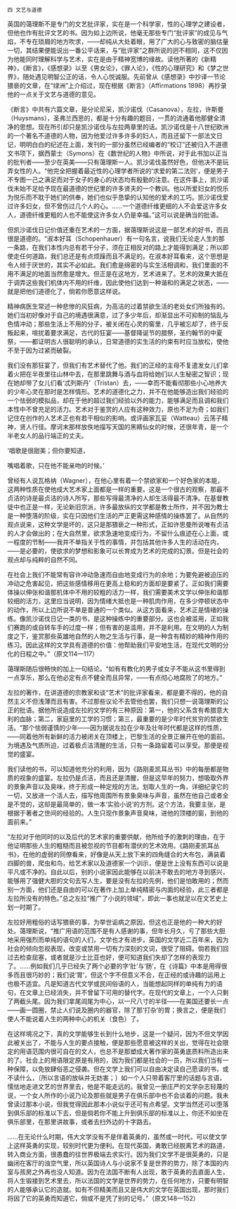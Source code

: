     四 文艺与道德 

   英国的蔼理斯不是专门的文艺批评家，实在是一个科学家，性的心理学之建设者，但他也作有批评文艺的书。因为如上边所说，他毫无那些专门“批评家”的成见与气焰，不专在琐屑的地方吹求，——却纯从大处着眼，用了广大的心与致密的脑估量一切，其结果便能说出一番公平话来，与“批评家”之群所说的迥不相同，这不仅因为他能同时理解科学与艺术，实在是由于精神宽博的缘故。读他所著的《新精神》，《断言》，《感想录》以至《男女论》，《罪人论》，《性的心理研究》和《梦之世界》，随处遇见明智公正的话，令人心悦诚服。先前曾从《感想录》中抄译一节论猥亵的文章，在“绿洲”上介绍过，现在根据《断言》（Affirmations 1898）再抄录他的一点关于文艺与道德的意见。

   《断言》中共有六篇文章，是分论尼采，凯沙诺伐（Casanova），左拉，许斯曼（Huysmans），圣弗兰西思的，都是十分有趣的题目，一贯的流通着他那健全清净的思想。现在所引却只是凯沙诺伐与左拉两章里的话。凯沙诺伐是十八世纪欧洲的一个著名不道德的人物，因为他爱过许多许多的妇人，而且还留下一部法文日记，明明白白的纪述在上面，发刊的一部分虽然已经编者的“校订”还被归入不道德文书项下，据西蒙士（Symons）在《数世纪的人物》中所说，对于此书加以正当的批判者——至少在英美——只有蔼理斯一人。凯沙诺伐虽然好色，但他决不是玩弄女性的人。“他完全把握着最近性的心理学者所说的‘求爱的第二法则’，便是男子不专图一己之满足而对于女子的身心的状态均有殷勤的注意。在这件事上，凯沙诺伐未始不足给予现在最道德的世纪里的许多贤夫的一个教训。他以所爱妇女的悦乐为悦乐而不耽于她们的供奉，她们也似乎恳挚的认知他的爱术的工巧。凯沙诺伐爱过许多妇女，但不曾伤过几个人的心。……一个道德纤维更细的人不会爱这许多女人，道德纤维更粗的人也不能使这许多女人仍是幸福。”这可以说是确当的批语。

   但凯沙诺伐日记价值还重在艺术的一方面，据蔼理斯说这是一部艺术的好书，而且很是道德的。“淑本好耳（Schopenhauer）有一句名言，说我们无论走人生的那一条路，在我们本性内总有若干分子，须在正相反对的路上才能得到满足；所以即使走任何道路，我们总还是有点烦躁而且不满足的。在淑本好耳看来，这个思想是令人倾于厌世的，其实不必如此。我们愈是绵密的与实生活相调和，我们里面的不用不满足的地面当然愈是增大。但正是在这地方，艺术进来了。艺术的效果大抵在于调弄这些我们机体内不用的纤维，因此使他们达到一种谐和的满足之状态，——就是把他们道德化了，倘若你愿意这样说。

   精神病医生常述一种悲惨的风狂病，为高洁的过着禁欲生活的老处女们所独有的。她们当初好像对于自己的境遇很满意，过了多少年后，却渐显出不可抑制的恼乱与色情冲动；那些生活上不用的分子，被关闭在心灵的窖里，几乎被忘却了，终于反叛起来，喧扰着要求满足，古代的狂宴——基督降诞节的腊祭，圣约翰节的中夏祭，——都证明古人很聪明的承认，日常道德的实生活的约束有时应当放松，使他不至于因为过紧而破裂。

   我们没有那狂宴了，但我们有艺术替代了他。我们的正经的主母不复遣发女儿们拿着火把在半夜里往山林中去，在那里跳舞与酒与血将给她们以人生秘密之智识；现在她却带了女儿们看‘忒列斯丹’（Tristan）去，——幸而不能看彻那些小心地养大的少年心灵在那时是怎样情形。艺术的道德化之力，并不在他能够造出我们经验的一个怯弱的模拟品，却在于他的超过我们经验以外的能力，能够满足而且调和我们本性中不曾充足的活力。艺术对于鉴赏的人应有这种效力，原也不足为奇；如我们记住在创作的人艺术正也有若干相似的影响。或评画家瓦妥（Watteau）云荡子精神，贤人行径。摩诃末那样放佚地描写天国的黑睛仙女的时候，还很年青，是一个半老女人的品行端正的丈夫。

   ‘唱歌是很甜美；但你要知道，

   嘴唱着歌，只在他不能亲吻的时候。’

   曾经有人说瓦格纳（Wagner），在他心里有着一个禁欲家和一个好色家的本能，这两种性质在使他成大艺术家上面都是一样的重要。这是一个很古的观察，那最不贞洁的诗是最贞洁的诗人所写，那些写得最清净的人却生活得最不清净。在基督教徒中也正是一样，无论新旧宗派，许多最放纵的文学都是教士所作，并不因为教士是一种堕落的阶级，实在只因他们生活的严正更需这种感情的操练罢了。从自然的观点说来，这种文学是坏的，这只是那猥亵之一种形式，正如许思曼所说唯有贞洁的人才会做出的；在大自然里，欲求急速地变成行为，不留什么痕迹在心上面，或一程度的节制——我并不单指关于性的事情，并包括其他许多人生的活动在内，——是必要的，使欲求的梦想和影象可以长育成为艺术的完成的幻景。但是社会的观点却与纯粹的自然不同。

   在社会上我们不能常有容许冲动急速而自由地变成行为的余地；为要免避被迫压的冲动之危害起见，把这些感情移用在更高上稳和的方面却是要紧了。正如我们需要体操以伸张和谐那机体中不用的较粗的活力一样，我们需要美术文学以伸张和谐那较细的活力，这里应当说明，因为情绪大抵也是一种肌肉作用，在多少停顿状态中的动作，所以上边所说不单是普通的一个类似。从这方面看来，艺术正是情绪的操练。像凯沙诺伐日记一类的书，是这种操练中的重要部分。这也会被滥用，正如我们赛跑的或自转车手的过度一样；但有害的是滥用，并不是利用。在文明的人为制度之下，鉴赏那些英雄地自然的人物之生活与行事，是一种含有精妙的精神作用的练习。因此这样的文学具有道德的价值：他帮助我们平安地生活，在现代文明的分化的日程之中。”（原文114—117）

   蔼理斯随后很畅快的加上一句结论。“如有有教化的男子或女子不能从这书里得到一点享乐，那么在他必定有点不健全而且异常，——有点彻心地腐败了的地方。”

   左拉的著作，在讲道德的宗教家和谈“艺术”的批评家看来，都是要不得的，他的自然主义不但浅薄而且有害。不过那些议论不去管他也罢，我们只想一说蔼理斯的公正的批语。据他所说造成左拉的文学的有三种原因：第一，他的父系含有希腊意大利的血脉；第二，家庭里的工学的习惯；第三，最重要的是少年时代贫穷的禁欲生活。“那个怯弱谨慎的少年——因为据说左拉在少年及壮年时代都是这样的性质，——同着他所有新鲜的活力被闭关在顶楼上，巴黎生活的全景正展开在他的面前。为境遇及气质所迫，过着极贞洁清醒的生活，只有一条路留着可以享受。那便是视觉的盛宴。

   我们读他的书，可以知道他充分的利用，因为《路刚麦凯耳丛书》中的每册都是物质的视象的盛宴。左拉仍是贞洁，而且还是清醒，但是这早年的努力，想吸取外界的景象声音以及臭味，终于形成一种定规的方法。划取人生的一角，详细纪录它的一切，又放进一个活人去，描写他周围所有景象臭味与声音，虽然在他自己或者全是不觉的，这却是最简单的，做一本‘实验小说’的方剂。这个方法，我要主张，是根据于著者之世间的经验的。人生只现作景象声音臭味，进他的顶楼的窗，到他的面前来。”

   “左拉对于他同时的以及后代的艺术家的重要供献，他所给予的激刺的理由，在于他证明那些人生的粗糙而且被忽视的节目都有潜伏的艺术效用。《路刚麦凯耳丛书》，在他的虚弱的同僚看来，好像是从天上放下来的四角缝合的大布包，满装着四脚的兽，爬虫和鸟，给艺术家以及道德家一个训示，便是世上没有东西可以说是平凡或不净的。自此以后，别的小说家因此能够在以前决不敢去的地方寻到感兴，能够用了强健大胆的文句去写人生，要是没有左拉的先例，他们是怕敢用的；然而别一方面，他们还是自由的可以在著作上加上单纯精密与内面的经验，此三者都是左拉所没有的特色。”总之左拉“推广了小说的领域”，即此一事也就足以在文艺史上划一时期了。

   左拉好用粗俗的话写猥亵的事，为举世诟病之原因，但这也正是他的一种大的好处。蔼理斯说，“推广用语的范围不是有人感谢的事，但年长月久，亏了那些大胆地采用强烈而单纯的语句的人们，文学也才有进步。英国的文学近二百年来，因为社会的倾向忽视表现，改变或禁用一切有力深刻的文词，很受了阻碍。倘若我们回过去检查屈塞，或者就是沙士比亚也好，便可知道我们失却了怎样的表现力了。……例如我们几乎已经失了两个必要的字‘肚’与‘肠’，在《诗篇》中本是用得很多而且很巧妙的；我们说‘胃’，但这个字不但意义不合，在正经的或诗趣的运用上也极不适宜。凡是知道古代文学或民间俗语的人，当能想起同样的单纯有力的语句，在文章上已经消失，并不曾留下可用的替代字。在现代的文章上，一个人只剩了两截头尾。因为我们拿尾闾尾为中心，以一尺八寸的半径——在美国还要长一点——画一圆圈，禁止人们说及圈内的器官，除了那‘打杂’的胃；换言之，便是我们使人不能说着人生的两种中心的机关（食色）了。

   在这样境况之下，真的文学能够生长到什么地步，这是一个疑问，因为不但文学因此被关出了，不能与人生的要点接触，便是那些愿意被这样的关出，觉得在社会限定的用语范围内很可自在的文人，也总不是那塑成大著作家的英勇底质料所造出来的了。社会上的用语限定原是有用的，因为我们都是社会的一员，所以我们当有一种保障，以免放肆俗恶之侵袭。但在文学上我们可以自由决定读自己愿读的书，或不读什么，〔所以言语的放纵并无妨害；〕如一个人只带着客厅里的话题与言语，懦怯地走进文艺的世界里去，他是不能走远的。我曾见一册庄严的文学杂志轻蔑的说，一个女人所作的小说乃论及那些就是男子在俱乐部中也不会谈着的问题。我未曾读过那本小说，但我觉得因此那本小说似乎还可有点希望。文学当然还可以堕落到俱乐部的标准以下去，但是倘若你不能上升到俱乐部的标准以上，你还不如坐在俱乐部里，在那里讲故事，或者去扫外边的十字路去。

   ……在无论什么时期，伟大文学没有不是伴着英勇的，虽然或一时代，可以使文学上这样英勇的实现，较别时代更为便利。在现代英国，勇敢已经脱离艺术的路道，转入商业方面，很愚蠢的往世界极端去求实行。因为我们文学不是很英勇的，只是幽闭在客厅的浊空气里，所以英国诗人与小说家不复是世界的势力，除了本国的内室与孩房之外再也没人知道。因为在法国不断有人出现，敢于英勇的去直面人生，将人生锻接到艺术里去，所以法国的文学是世界的势力，在任何地方，只要有明智的人能够承认它的造就。如有不但精美而且又是伟大的文学在英国出现，那时我们将因了它的英勇而知道它，倘或不是凭了别的记号。”（原文148—152）

